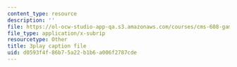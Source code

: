 ```yaml
---
content_type: resource
description: ''
file: https://ol-ocw-studio-app-qa.s3.amazonaws.com/courses/cms-608-game-design-fall-2010/d0593f4f86b75a22b1b6a006f2787cde_68562.vtt
file_type: application/x-subrip
resourcetype: Other
title: 3play caption file
uid: d0593f4f-86b7-5a22-b1b6-a006f2787cde
---
```


